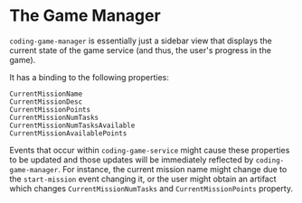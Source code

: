 The Game Manager
================

`coding-game-manager` is essentially just a sidebar view that displays
the current state of the game service (and thus, the user's progress
in the game).

It has a binding to the following properties:

    CurrentMissionName
    CurrentMissionDesc
    CurrentMissionPoints  
    CurrentMissionNumTasks
    CurrentMissionNumTasksAvailable
    CurrentMissionAvailablePoints

Events that occur within `coding-game-service` might cause these properties
to be updated and those updates will be immediately reflected by
`coding-game-manager`. For instance, the current mission name
might change due to the `start-mission` event changing it, or the
user might obtain an artifact which changes `CurrentMissionNumTasks`
and `CurrentMissionPoints` property.
